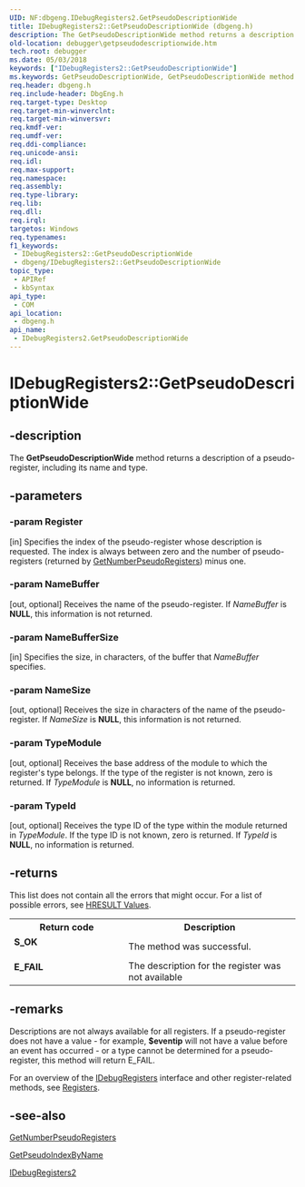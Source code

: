 ```yaml
---
UID: NF:dbgeng.IDebugRegisters2.GetPseudoDescriptionWide
title: IDebugRegisters2::GetPseudoDescriptionWide (dbgeng.h)
description: The GetPseudoDescriptionWide method returns a description of a pseudo-register, including its name and type.
old-location: debugger\getpseudodescriptionwide.htm
tech.root: debugger
ms.date: 05/03/2018
keywords: ["IDebugRegisters2::GetPseudoDescriptionWide"]
ms.keywords: GetPseudoDescriptionWide, GetPseudoDescriptionWide method [Windows Debugging], GetPseudoDescriptionWide method [Windows Debugging],IDebugRegisters2 interface, IDebugRegisters2 interface [Windows Debugging],GetPseudoDescriptionWide method, IDebugRegisters2.GetPseudoDescriptionWide, IDebugRegisters2::GetPseudoDescriptionWide, dbgeng/IDebugRegisters2::GetPseudoDescriptionWide, debugger.getpseudodescriptionwide
req.header: dbgeng.h
req.include-header: DbgEng.h
req.target-type: Desktop
req.target-min-winverclnt: 
req.target-min-winversvr: 
req.kmdf-ver: 
req.umdf-ver: 
req.ddi-compliance: 
req.unicode-ansi: 
req.idl: 
req.max-support: 
req.namespace: 
req.assembly: 
req.type-library: 
req.lib: 
req.dll: 
req.irql: 
targetos: Windows
req.typenames: 
f1_keywords:
 - IDebugRegisters2::GetPseudoDescriptionWide
 - dbgeng/IDebugRegisters2::GetPseudoDescriptionWide
topic_type:
 - APIRef
 - kbSyntax
api_type:
 - COM
api_location:
 - dbgeng.h
api_name:
 - IDebugRegisters2.GetPseudoDescriptionWide
---
```


# IDebugRegisters2::GetPseudoDescriptionWide


## -description

The <b>GetPseudoDescriptionWide</b> method returns a description of a pseudo-register, including its name and type.

## -parameters

### -param Register 

[in]
Specifies the index of the pseudo-register whose description is requested.  The index is always between zero and the number of pseudo-registers (returned by <a href="/windows-hardware/drivers/ddi/dbgeng/nf-dbgeng-idebugregisters2-getnumberpseudoregisters">GetNumberPseudoRegisters</a>) minus one.

### -param NameBuffer 

[out, optional]
Receives the name of the pseudo-register.  If <i>NameBuffer</i> is <b>NULL</b>, this information is not returned.

### -param NameBufferSize 

[in]
Specifies the size, in characters, of the buffer that <i>NameBuffer </i>specifies.

### -param NameSize 

[out, optional]
Receives the size in characters of the name of the pseudo-register.  If <i>NameSize</i> is <b>NULL</b>, this information is not returned.

### -param TypeModule 

[out, optional]
Receives the base address of the module to which the register's type belongs.  If the type of the register is not known, zero is returned.  If <i>TypeModule</i> is <b>NULL</b>, no information is returned.

### -param TypeId 

[out, optional]
Receives the type ID of the type within the module returned in <i>TypeModule</i>.  If the type ID is not known, zero is returned.  If <i>TypeId</i> is <b>NULL</b>, no information is returned.

## -returns

This list does not contain all the errors that might occur.  For a list of possible errors, see <a href="/windows-hardware/drivers/debugger/hresult-values">HRESULT Values</a>.

<table>
<tr>
<th>Return code</th>
<th>Description</th>
</tr>
<tr>
<td width="40%">
<dl>
<dt><b>S_OK</b></dt>
</dl>
</td>
<td width="60%">
The method was successful.

</td>
</tr>
<tr>
<td width="40%">
<dl>
<dt><b>E_FAIL</b></dt>
</dl>
</td>
<td width="60%">
The description for the register was not available

</td>
</tr>
</table>

## -remarks

Descriptions are not always available for all registers.  If a pseudo-register does not have a value - for example, <b>$eventip</b> will not have a value before an event has occurred - or a type cannot be determined for a pseudo-register, this method will return E_FAIL.

For an overview of the <a href="/windows-hardware/drivers/ddi/dbgeng/nn-dbgeng-idebugregisters">IDebugRegisters</a> interface and other register-related methods, see <a href="/windows-hardware/drivers/debugger/registers">Registers</a>.

## -see-also

<a href="/windows-hardware/drivers/ddi/dbgeng/nf-dbgeng-idebugregisters2-getnumberpseudoregisters">GetNumberPseudoRegisters</a>



<a href="/windows-hardware/drivers/ddi/dbgeng/nf-dbgeng-idebugregisters2-getpseudoindexbyname">GetPseudoIndexByName</a>



<a href="/windows-hardware/drivers/ddi/dbgeng/nn-dbgeng-idebugregisters2">IDebugRegisters2</a>
